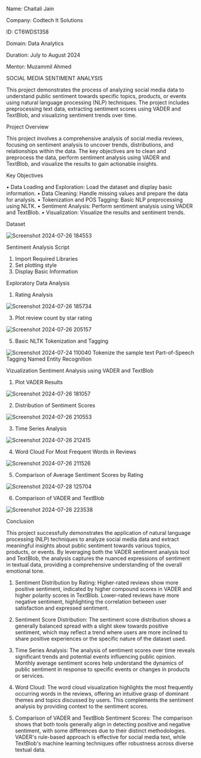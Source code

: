 Name: Chaitali Jain

Company: Codtech It Solutions

ID: CT6WDS1358

Domain: Data Analytics

Duration: July to August 2024

Mentor: Muzammil Ahmed


SOCIAL MEDIA SENTIMENT ANALYSIS

This project demonstrates the process of analyzing social media data to understand public sentiment towards specific topics, products, or events using natural language processing (NLP) techniques. The project includes preprocessing text data, extracting sentiment scores using VADER and TextBlob, and visualizing sentiment trends over time.

Project Overview

This project involves a comprehensive analysis of social media reviews, focusing on sentiment analysis to uncover trends, distributions, and relationships within the data. The key objectives are to clean and preprocess the data, perform sentiment analysis using VADER and TextBlob, and visualize the results to gain actionable insights.

Key Objectives

•	Data Loading and Exploration: Load the dataset and display basic information.
•	Data Cleaning: Handle missing values and prepare the data for analysis.
•	Tokenization and POS Tagging: Basic NLP preprocessing using NLTK.
•	Sentiment Analysis: Perform sentiment analysis using VADER and TextBlob.
•	Visualization: Visualize the results and sentiment trends.

Dataset

 ![Screenshot 2024-07-26 184553](https://github.com/user-attachments/assets/c213f5c4-a1ed-461d-850d-d7f1b64d3b32)

Sentiment Analysis Script
1.	Import Required Libraries
2.	Set plotting style
3.	Display Basic Information

Exploratory Data Analysis
1.	Rating Analysis
   
![Screenshot 2024-07-26 185734](https://github.com/user-attachments/assets/c74227dc-2025-4a3f-88a6-75aead9cedf7)

3.	Plot review count by star rating
   
 ![Screenshot 2024-07-26 205157](https://github.com/user-attachments/assets/755d14cc-4c75-4ac8-b304-6daa67c42e47)

5.	 Basic NLTK Tokenization and Tagging

![Screenshot 2024-07-24 110040](https://github.com/user-attachments/assets/530d8ea1-8066-42ac-bd16-0ea0389770ca)
Tokenize the sample text
Part-of-Speech Tagging
Named Entity Recognition


Vizualization
Sentiment Analysis using VADER and TextBlob

1.	Plot VADER Results
   
 ![Screenshot 2024-07-26 181057](https://github.com/user-attachments/assets/cdd38e21-3d69-4df9-aa38-a04f7844bf18)

2.	 Distribution of Sentiment Scores
   
 ![Screenshot 2024-07-26 210553](https://github.com/user-attachments/assets/7c3a2415-cba0-4311-9247-9c523be362c8)

3.	Time Series Analysis

 ![Screenshot 2024-07-26 212415](https://github.com/user-attachments/assets/1a845404-e375-4396-9b8f-5e33a12e00e4)
 
4.	Word Cloud For Most Frequent Words in Reviews
   
   ![Screenshot 2024-07-26 211526](https://github.com/user-attachments/assets/3cdfa9bb-7853-4867-a64e-3b0028e8ed32)

 
5.	Comparison of Average Sentiment Scores by Rating
    
 ![Screenshot 2024-07-28 125704](https://github.com/user-attachments/assets/07a4a2be-3b9f-4b5c-ac00-ad2893790a1b)


6.	Comparison of VADER and TextBlob
    
 ![Screenshot 2024-07-26 223538](https://github.com/user-attachments/assets/f9095a87-52c1-4f6c-80e7-06f1357ffa07)


Conclusion

This project successfully demonstrates the application of natural language processing (NLP) techniques to analyze social media data and extract meaningful insights about public sentiment towards various topics, products, or events. By leveraging both the VADER sentiment analysis tool and TextBlob, the analysis captures the nuanced expressions of sentiment in textual data, providing a comprehensive understanding of the overall emotional tone.

1.	Sentiment Distribution by Rating: Higher-rated reviews show more positive sentiment, indicated by higher compound scores in VADER and higher polarity scores in TextBlob. Lower-rated reviews have more negative sentiment, highlighting the correlation between user satisfaction and expressed sentiment.
   
2.	Sentiment Score Distribution: The sentiment score distribution shows a generally balanced spread with a slight skew towards positive sentiment, which may reflect a trend where users are more inclined to share positive experiences or the specific nature of the dataset used.
   
3.	Time Series Analysis: The analysis of sentiment scores over time reveals significant trends and potential events influencing public opinion. Monthly average sentiment scores help understand the dynamics of public sentiment in response to specific events or changes in products or services.
   
4.	Word Cloud: The word cloud visualization highlights the most frequently occurring words in the reviews, offering an intuitive grasp of dominant themes and topics discussed by users. This complements the sentiment analysis by providing context to the sentiment scores.
   
5.	Comparison of VADER and TextBlob Sentiment Scores: The comparison shows that both tools generally align in detecting positive and negative sentiment, with some differences due to their distinct methodologies. VADER's rule-based approach is effective for social media text, while TextBlob's machine learning techniques offer robustness across diverse textual data.
